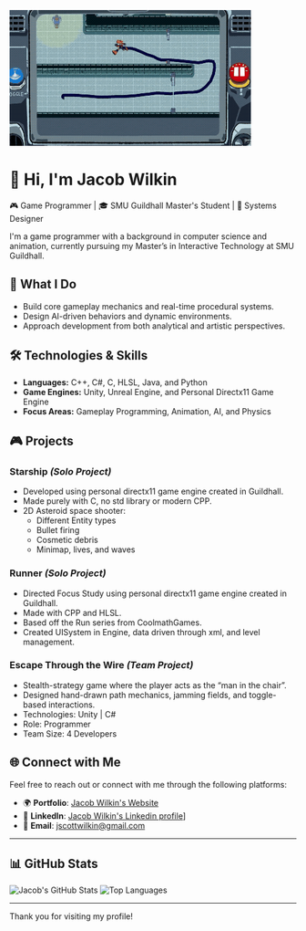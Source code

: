 ![Jacob Wilkin's Profile Banner](https://github.com/jswilkinSMU/jswilkinSMU/blob/main/escapettw%20(1).gif)

# 👋 Hi, I'm Jacob Wilkin

🎮 Game Programmer | 🎓 SMU Guildhall Master's Student | 🧠 Systems Designer

I'm a game programmer with a background in computer science and animation, currently pursuing my Master’s in Interactive Technology at SMU Guildhall.

## 🧠 What I Do

- Build core gameplay mechanics and real-time procedural systems.
- Design AI-driven behaviors and dynamic environments.
- Approach development from both analytical and artistic perspectives.

## 🛠️ Technologies & Skills

- **Languages:** C++, C#, C, HLSL, Java, and Python
- **Game Engines:** Unity, Unreal Engine, and Personal Directx11 Game Engine
- **Focus Areas:** Gameplay Programming, Animation, AI, and Physics

## 🎮 Projects

### Starship *(Solo Project)*
- Developed using personal directx11 game engine created in Guildhall.
- Made purely with C, no std library or modern CPP.
- 2D Asteroid space shooter:
  - Different Entity types
  - Bullet firing
  - Cosmetic debris
  - Minimap, lives, and waves

### Runner *(Solo Project)*
- Directed Focus Study using personal directx11 game engine created in Guildhall.
- Made with CPP and HLSL.
- Based off the Run series from CoolmathGames.
- Created UISystem in Engine, data driven through xml, and level management.

### Escape Through the Wire *(Team Project)*
- Stealth-strategy game where the player acts as the “man in the chair”.
- Designed hand-drawn path mechanics, jamming fields, and toggle-based interactions.
- Technologies: Unity | C#
- Role: Programmer
- Team Size: 4 Developers

## 🌐 Connect with Me

Feel free to reach out or connect with me through the following platforms:

- 🌍 **Portfolio**: [Jacob Wilkin's Website](https://sites.google.com/view/jacobwilkin/home)
- 💼 **LinkedIn**: [Jacob Wilkin's Linkedin profile](https://www.linkedin.com/in/jacob-wilkin-6ba91b231/)]
- 📧 **Email**: [jscottwilkin@gmail.com](mailto:jscottwilkin@gmail.com)

---

## 📊 GitHub Stats

![Jacob's GitHub Stats](https://github-readme-stats.vercel.app/api?username=jswilkinSMU&theme=algolia&show_icons=true)
![Top Languages](https://github-readme-stats.vercel.app/api/top-langs/?username=jswilkinSMU&&show_icons=true)

---

Thank you for visiting my profile!
